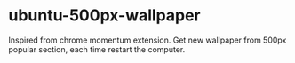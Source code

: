 # ubuntu-500px-wallpaper
Inspired from chrome momentum extension. Get new wallpaper from 500px popular section,  each time restart the computer.
